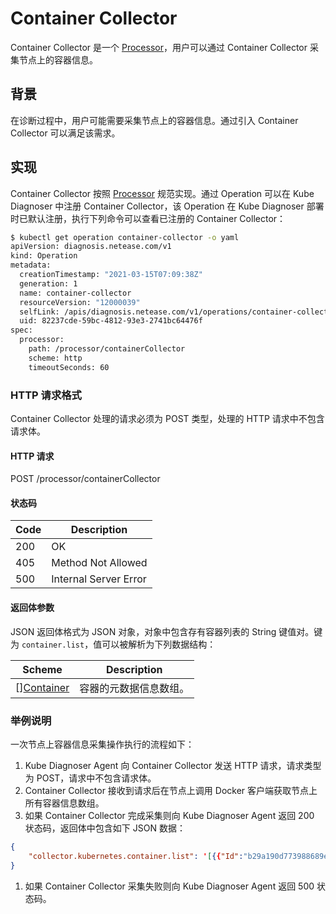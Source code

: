 # Container Collector

Container Collector 是一个 [Processor](../design/processor.md)，用户可以通过 Container Collector 采集节点上的容器信息。

## 背景

在诊断过程中，用户可能需要采集节点上的容器信息。通过引入 Container Collector 可以满足该需求。

## 实现

Container Collector 按照 [Processor](../design/processor.md) 规范实现。通过 Operation 可以在 Kube Diagnoser 中注册 Container Collector，该 Operation 在 Kube Diagnoser 部署时已默认注册，执行下列命令可以查看已注册的 Container Collector：

```bash
$ kubectl get operation container-collector -o yaml
apiVersion: diagnosis.netease.com/v1
kind: Operation
metadata:
  creationTimestamp: "2021-03-15T07:09:38Z"
  generation: 1
  name: container-collector
  resourceVersion: "12000039"
  selfLink: /apis/diagnosis.netease.com/v1/operations/container-collector
  uid: 82237cde-59bc-4812-93e3-2741bc64476f
spec:
  processor:
    path: /processor/containerCollector
    scheme: http
    timeoutSeconds: 60
```

### HTTP 请求格式

Container Collector 处理的请求必须为 POST 类型，处理的 HTTP 请求中不包含请求体。

#### HTTP 请求

POST /processor/containerCollector

#### 状态码

| Code | Description |
|-|-|
| 200 | OK |
| 405 | Method Not Allowed |
| 500 | Internal Server Error |

#### 返回体参数

JSON 返回体格式为 JSON 对象，对象中包含存有容器列表的 String 键值对。键为 `container.list`，值可以被解析为下列数据结构：

| Scheme | Description |
|-|-|
| [][Container](https://github.com/moby/moby/blob/v19.03.15/api/types/types.go#L58) | 容器的元数据信息数组。 |

### 举例说明

一次节点上容器信息采集操作执行的流程如下：

1. Kube Diagnoser Agent 向 Container Collector 发送 HTTP 请求，请求类型为 POST，请求中不包含请求体。
1. Container Collector 接收到请求后在节点上调用 Docker 客户端获取节点上所有容器信息数组。
1. 如果 Container Collector 完成采集则向 Kube Diagnoser Agent 返回 200 状态码，返回体中包含如下 JSON 数据：

```json
{
    "collector.kubernetes.container.list": '[{{"Id":"b29a190d773988689efe3ef7b616e4dd4159f54ac4d131595d442a60d0b0b5ed","Names":["/k8s_POD_coredns-5644d7b6d9-c5tbq_kube-system_caf1aa9e-c2ee-4782-ad6d-98736fa15dd2_13"],"Image":"k8s.gcr.io/pause:3.1","ImageID":"sha256:da86e6ba6ca197bf6bc5e9d900febd906b133eaa4750e6bed647b0fbe50ed43e","Command":"/pause","Created":1622512223,"Ports":[],"Labels":{"annotation.cni.projectcalico.org/podIP":"192.168.236.158/32","annotation.cni.projectcalico.org/podIPs":"192.168.236.158/32","annotation.kubernetes.io/config.seen":"2021-06-01T09:49:50.754123792+08:00","annotation.kubernetes.io/config.source":"api","io.kubernetes.container.name":"POD","io.kubernetes.docker.type":"podsandbox","io.kubernetes.pod.name":"coredns-5644d7b6d9-c5tbq","io.kubernetes.pod.namespace":"kube-system","io.kubernetes.pod.uid":"caf1aa9e-c2ee-4782-ad6d-98736fa15dd2","k8s-app":"kube-dns","pod-template-hash":"5644d7b6d9"},"State":"running","Status":"Up 5 hours","HostConfig":{"NetworkMode":"none"},"NetworkSettings":{"Networks":{"none":{"IPAMConfig":null,"Links":null,"Aliases":null,"NetworkID":"2499f96edd88779350ff37ed240f7466fcbda7825532f8fd868a6c66872d1f4c","EndpointID":"bc34c9eca08ae33e719dfd7acbff65fe83fe55f798f0aeab179865333650c880","Gateway":"","IPAddress":"","IPPrefixLen":0,"IPv6Gateway":"","GlobalIPv6Address":"","GlobalIPv6PrefixLen":0,"MacAddress":"","DriverOpts":null}}},"Mounts":[]},......}]'
}
```

1. 如果 Container Collector 采集失败则向 Kube Diagnoser Agent 返回 500 状态码。

